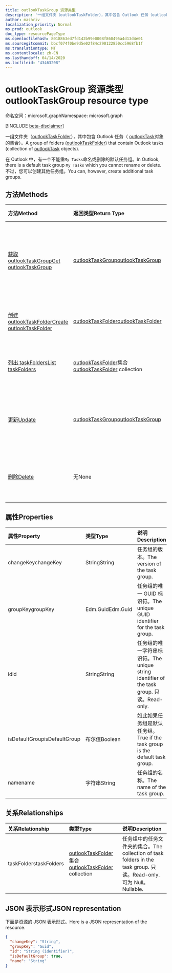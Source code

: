 ```yaml
---
title: outlookTaskGroup 资源类型
description: '一组文件夹（outlookTaskFolder），其中包含 Outlook 任务（outlookTask 对象的集合）。 '
author: mashriv
localization_priority: Normal
ms.prod: outlook
doc_type: resourcePageType
ms.openlocfilehash: 8018863ed7fd142b99e0008f860495a4d13d4e01
ms.sourcegitcommit: bbcf074f0be9d5e02f84c290122850cc5968fb1f
ms.translationtype: MT
ms.contentlocale: zh-CN
ms.lasthandoff: 04/14/2020
ms.locfileid: "43463208"
---
```

# <a name="outlooktaskgroup-resource-type"></a><span data-ttu-id="c1c00-103">outlookTaskGroup 资源类型</span><span class="sxs-lookup"><span data-stu-id="c1c00-103">outlookTaskGroup resource type</span></span>

<span data-ttu-id="c1c00-104">命名空间：microsoft.graph</span><span class="sxs-lookup"><span data-stu-id="c1c00-104">Namespace: microsoft.graph</span></span>

[!INCLUDE [beta-disclaimer](../../includes/beta-disclaimer.md)]

<span data-ttu-id="c1c00-105">一组文件夹（[outlookTaskFolder](outlooktaskfolder.md)），其中包含 Outlook 任务（ [outlookTask](outlooktask.md)对象的集合）。</span><span class="sxs-lookup"><span data-stu-id="c1c00-105">A group of folders ([outlookTaskFolder](outlooktaskfolder.md)) that contain Outlook tasks (collection of [outlookTask](outlooktask.md) objects).</span></span> 

<span data-ttu-id="c1c00-106">在 Outlook 中，有一个不能重`My Tasks`命名或删除的默认任务组。</span><span class="sxs-lookup"><span data-stu-id="c1c00-106">In Outlook, there is a default task group `My Tasks` which you cannot rename or delete.</span></span> <span data-ttu-id="c1c00-107">不过，您可以创建其他任务组。</span><span class="sxs-lookup"><span data-stu-id="c1c00-107">You can, however, create additional task groups.</span></span> 


## <a name="methods"></a><span data-ttu-id="c1c00-108">方法</span><span class="sxs-lookup"><span data-stu-id="c1c00-108">Methods</span></span>

| <span data-ttu-id="c1c00-109">方法</span><span class="sxs-lookup"><span data-stu-id="c1c00-109">Method</span></span>           | <span data-ttu-id="c1c00-110">返回类型</span><span class="sxs-lookup"><span data-stu-id="c1c00-110">Return Type</span></span>    |<span data-ttu-id="c1c00-111">说明</span><span class="sxs-lookup"><span data-stu-id="c1c00-111">Description</span></span>|
|:---------------|:--------|:----------|
|[<span data-ttu-id="c1c00-112">获取 outlookTaskGroup</span><span class="sxs-lookup"><span data-stu-id="c1c00-112">Get outlookTaskGroup</span></span>](../api/outlooktaskgroup-get.md) | [<span data-ttu-id="c1c00-113">outlookTaskGroup</span><span class="sxs-lookup"><span data-stu-id="c1c00-113">outlookTaskGroup</span></span>](outlooktaskgroup.md) |<span data-ttu-id="c1c00-114">获取指定的 Outlook 任务组的属性和关系。</span><span class="sxs-lookup"><span data-stu-id="c1c00-114">Get the properties and relationships of the specified Outlook task group.</span></span>|
|[<span data-ttu-id="c1c00-115">创建 outlookTaskFolder</span><span class="sxs-lookup"><span data-stu-id="c1c00-115">Create outlookTaskFolder</span></span>](../api/outlooktaskgroup-post-taskfolders.md) |[<span data-ttu-id="c1c00-116">outlookTaskFolder</span><span class="sxs-lookup"><span data-stu-id="c1c00-116">outlookTaskFolder</span></span>](outlooktaskfolder.md)| <span data-ttu-id="c1c00-117">创建一个 Outlook 任务文件夹。</span><span class="sxs-lookup"><span data-stu-id="c1c00-117">Create an Outlook task folder.</span></span>|
|[<span data-ttu-id="c1c00-118">列出 taskFolders</span><span class="sxs-lookup"><span data-stu-id="c1c00-118">List taskFolders</span></span>](../api/outlooktaskgroup-list-taskfolders.md) |<span data-ttu-id="c1c00-119">[outlookTaskFolder](outlooktaskfolder.md)集合</span><span class="sxs-lookup"><span data-stu-id="c1c00-119">[outlookTaskFolder](outlooktaskfolder.md) collection</span></span>| <span data-ttu-id="c1c00-120">获取 Outlook 任务文件夹的集合。</span><span class="sxs-lookup"><span data-stu-id="c1c00-120">Get a collection of Outlook task folders.</span></span>|
|[<span data-ttu-id="c1c00-121">更新</span><span class="sxs-lookup"><span data-stu-id="c1c00-121">Update</span></span>](../api/outlooktaskgroup-update.md) | [<span data-ttu-id="c1c00-122">outlookTaskGroup</span><span class="sxs-lookup"><span data-stu-id="c1c00-122">outlookTaskGroup</span></span>](outlooktaskgroup.md)  |<span data-ttu-id="c1c00-123">更新 Outlook 任务组的可写属性。</span><span class="sxs-lookup"><span data-stu-id="c1c00-123">Update the writable properties of an Outlook task group.</span></span> |
|[<span data-ttu-id="c1c00-124">删除</span><span class="sxs-lookup"><span data-stu-id="c1c00-124">Delete</span></span>](../api/outlooktaskgroup-delete.md) | <span data-ttu-id="c1c00-125">无</span><span class="sxs-lookup"><span data-stu-id="c1c00-125">None</span></span> |<span data-ttu-id="c1c00-126">删除指定的 Outlook 任务组。</span><span class="sxs-lookup"><span data-stu-id="c1c00-126">Delete the specified Outlook task group.</span></span> |

## <a name="properties"></a><span data-ttu-id="c1c00-127">属性</span><span class="sxs-lookup"><span data-stu-id="c1c00-127">Properties</span></span>
| <span data-ttu-id="c1c00-128">属性</span><span class="sxs-lookup"><span data-stu-id="c1c00-128">Property</span></span>     | <span data-ttu-id="c1c00-129">类型</span><span class="sxs-lookup"><span data-stu-id="c1c00-129">Type</span></span>   |<span data-ttu-id="c1c00-130">说明</span><span class="sxs-lookup"><span data-stu-id="c1c00-130">Description</span></span>|
|:---------------|:--------|:----------|
|<span data-ttu-id="c1c00-131">changeKey</span><span class="sxs-lookup"><span data-stu-id="c1c00-131">changeKey</span></span>|<span data-ttu-id="c1c00-132">String</span><span class="sxs-lookup"><span data-stu-id="c1c00-132">String</span></span>|<span data-ttu-id="c1c00-133">任务组的版本。</span><span class="sxs-lookup"><span data-stu-id="c1c00-133">The version of the task group.</span></span>|
|<span data-ttu-id="c1c00-134">groupKey</span><span class="sxs-lookup"><span data-stu-id="c1c00-134">groupKey</span></span>|<span data-ttu-id="c1c00-135">Edm.Guid</span><span class="sxs-lookup"><span data-stu-id="c1c00-135">Edm.Guid</span></span>|<span data-ttu-id="c1c00-136">任务组的唯一 GUID 标识符。</span><span class="sxs-lookup"><span data-stu-id="c1c00-136">The unique GUID identifier for the task group.</span></span>|
|<span data-ttu-id="c1c00-137">id</span><span class="sxs-lookup"><span data-stu-id="c1c00-137">id</span></span>|<span data-ttu-id="c1c00-138">String</span><span class="sxs-lookup"><span data-stu-id="c1c00-138">String</span></span>|<span data-ttu-id="c1c00-139">任务组的唯一字符串标识符。</span><span class="sxs-lookup"><span data-stu-id="c1c00-139">The unique string identifier of the task group.</span></span> <span data-ttu-id="c1c00-140">只读。</span><span class="sxs-lookup"><span data-stu-id="c1c00-140">Read-only.</span></span>|
|<span data-ttu-id="c1c00-141">isDefaultGroup</span><span class="sxs-lookup"><span data-stu-id="c1c00-141">isDefaultGroup</span></span>|<span data-ttu-id="c1c00-142">布尔值</span><span class="sxs-lookup"><span data-stu-id="c1c00-142">Boolean</span></span>|<span data-ttu-id="c1c00-143">如此如果任务组是默认任务组。</span><span class="sxs-lookup"><span data-stu-id="c1c00-143">True if the task group is the default task group.</span></span>|
|<span data-ttu-id="c1c00-144">name</span><span class="sxs-lookup"><span data-stu-id="c1c00-144">name</span></span>|<span data-ttu-id="c1c00-145">字符串</span><span class="sxs-lookup"><span data-stu-id="c1c00-145">String</span></span>|<span data-ttu-id="c1c00-146">任务组的名称。</span><span class="sxs-lookup"><span data-stu-id="c1c00-146">The name of the task group.</span></span>|

## <a name="relationships"></a><span data-ttu-id="c1c00-147">关系</span><span class="sxs-lookup"><span data-stu-id="c1c00-147">Relationships</span></span>
| <span data-ttu-id="c1c00-148">关系</span><span class="sxs-lookup"><span data-stu-id="c1c00-148">Relationship</span></span> | <span data-ttu-id="c1c00-149">类型</span><span class="sxs-lookup"><span data-stu-id="c1c00-149">Type</span></span>   |<span data-ttu-id="c1c00-150">说明</span><span class="sxs-lookup"><span data-stu-id="c1c00-150">Description</span></span>|
|:---------------|:--------|:----------|
|<span data-ttu-id="c1c00-151">taskFolders</span><span class="sxs-lookup"><span data-stu-id="c1c00-151">taskFolders</span></span>|<span data-ttu-id="c1c00-152">[outlookTaskFolder](outlooktaskfolder.md)集合</span><span class="sxs-lookup"><span data-stu-id="c1c00-152">[outlookTaskFolder](outlooktaskfolder.md) collection</span></span>| <span data-ttu-id="c1c00-153">任务组中的任务文件夹的集合。</span><span class="sxs-lookup"><span data-stu-id="c1c00-153">The collection of task folders in the task group.</span></span> <span data-ttu-id="c1c00-154">只读。</span><span class="sxs-lookup"><span data-stu-id="c1c00-154">Read-only.</span></span> <span data-ttu-id="c1c00-155">可为 Null。</span><span class="sxs-lookup"><span data-stu-id="c1c00-155">Nullable.</span></span>|

## <a name="json-representation"></a><span data-ttu-id="c1c00-156">JSON 表示形式</span><span class="sxs-lookup"><span data-stu-id="c1c00-156">JSON representation</span></span>
<span data-ttu-id="c1c00-157">下面是资源的 JSON 表示形式。</span><span class="sxs-lookup"><span data-stu-id="c1c00-157">Here is a JSON representation of the resource.</span></span>

<!-- {
  "blockType": "resource",
  "optionalProperties": [

  ],
  "keyProperty": "id",
  "baseType":"microsoft.graph.entity",  
  "@odata.type": "microsoft.graph.outlookTaskGroup"
}-->

```json
{
  "changeKey": "String",
  "groupKey": "Guid",
  "id": "String (identifier)",
  "isDefaultGroup": true,
  "name": "String"
}

```

<!-- uuid: 8fcb5dbc-d5aa-4681-8e31-b001d5168d79
2015-10-25 14:57:30 UTC -->
<!--
{
  "type": "#page.annotation",
  "description": "outlookTaskGroup resource",
  "keywords": "",
  "section": "documentation",
  "tocPath": "",
  "suppressions": []
}
-->
